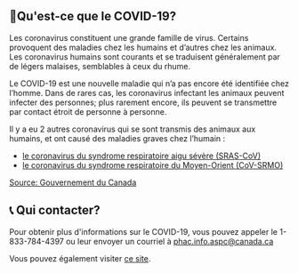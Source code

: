 ## 🦠Qu'est-ce que le COVID-19?

Les coronavirus constituent une grande famille de virus. Certains provoquent des maladies chez les humains et d’autres chez les animaux. Les coronavirus humains sont courants et se traduisent généralement par de légers malaises, semblables à ceux du rhume.

Le COVID-19 est une nouvelle maladie qui n’a pas encore été identifiée chez l’homme. Dans de rares cas, les coronavirus infectant les animaux peuvent infecter des personnes; plus rarement encore, ils peuvent se transmettre par contact étroit de personne à personne.

Il y a eu 2 autres coronavirus qui se sont transmis des animaux aux humains, et ont causé des maladies graves chez l’humain :

- [le coronavirus du syndrome respiratoire aigu sévère (SRAS-CoV)](https://www.canada.ca/fr/sante-canada/services/preoccupations-liees-sante/maladies-affections/sras-syndrome-respiratoire-aigu-severe.html)
- [le coronavirus du syndrome respiratoire du Moyen-Orient (CoV-SRMO)](https://www.canada.ca/fr/sante-publique/services/maladies/syndrome-respiratoire-moyen-orient-srmo.html)

[Source: Gouvernement du Canada](https://www.canada.ca/fr/sante-publique/services/maladies/2019-nouveau-coronavirus/foire-aux-questions.html)

## 📞 Qui contacter?

Pour obtenir plus d'informations sur le COVID-19, vous pouvez appeler le 1-833-784-4397 ou leur envoyer un courriel à phac.info.aspc@canada.ca 

Vous pouvez également visiter [ce site](https://www.canada.ca/en/public-health/services/diseases/2019-novel-coronavirus-infection.html).
